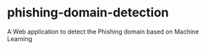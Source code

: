 # phishing-domain-detection
A Web application to detect the Phishing domain based on Machine Learning
